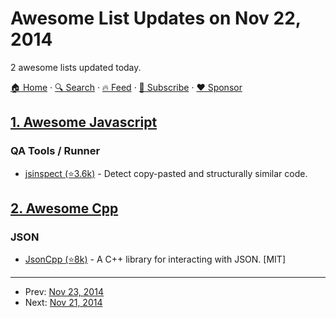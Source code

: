 # Awesome List Updates on Nov 22, 2014

2 awesome lists updated today.

[🏠 Home](/README.md) · [🔍 Search](https://www.trackawesomelist.com/search/) · [🔥 Feed](https://www.trackawesomelist.com/rss.xml) · [📮 Subscribe](https://trackawesomelist.us17.list-manage.com/subscribe?u=d2f0117aa829c83a63ec63c2f&id=36a103854c) · [❤️  Sponsor](https://github.com/sponsors/theowenyoung)



## [1. Awesome Javascript](/content/sorrycc/awesome-javascript/README.md)

### QA Tools / Runner

*   [jsinspect (⭐3.6k)](https://github.com/danielstjules/jsinspect) - Detect copy-pasted and structurally similar code.

## [2. Awesome Cpp](/content/fffaraz/awesome-cpp/README.md)

### JSON

*   [JsonCpp (⭐8k)](https://github.com/open-source-parsers/jsoncpp) - A C++ library for interacting with JSON. \[MIT]

---

- Prev: [Nov 23, 2014](/content/2014/11/23/README.md)
- Next: [Nov 21, 2014](/content/2014/11/21/README.md)
